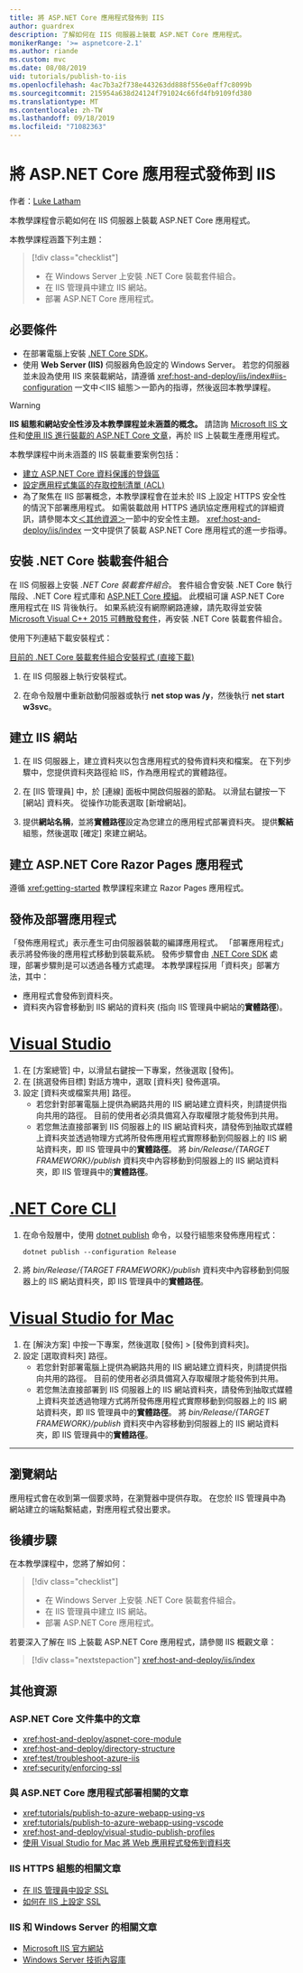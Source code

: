 ```yaml
---
title: 將 ASP.NET Core 應用程式發佈到 IIS
author: guardrex
description: 了解如何在 IIS 伺服器上裝載 ASP.NET Core 應用程式。
monikerRange: '>= aspnetcore-2.1'
ms.author: riande
ms.custom: mvc
ms.date: 08/08/2019
uid: tutorials/publish-to-iis
ms.openlocfilehash: 4ac7b3a2f738e443263dd888f556e0aff7c8099b
ms.sourcegitcommit: 215954a638d24124f791024c66fd4fb9109fd380
ms.translationtype: MT
ms.contentlocale: zh-TW
ms.lasthandoff: 09/18/2019
ms.locfileid: "71082363"
---
```

# <a name="publish-an-aspnet-core-app-to-iis"></a>將 ASP.NET Core 應用程式發佈到 IIS

作者：[Luke Latham](https://github.com/guardrex)

本教學課程會示範如何在 IIS 伺服器上裝載 ASP.NET Core 應用程式。

本教學課程涵蓋下列主題：

> [!div class="checklist"]
> * 在 Windows Server 上安裝 .NET Core 裝載套件組合。
> * 在 IIS 管理員中建立 IIS 網站。
> * 部署 ASP.NET Core 應用程式。

## <a name="prerequisites"></a>必要條件

* 在部署電腦上安裝 [.NET Core SDK](/dotnet/core/sdk)。
* 使用 **Web Server (IIS)** 伺服器角色設定的 Windows Server。 若您的伺服器並未設為使用 IIS 來裝載網站，請遵循 <xref:host-and-deploy/iis/index#iis-configuration> 一文中＜IIS 組態＞一節內的指導，然後返回本教學課程。

> [!WARNING]
> **IIS 組態和網站安全性涉及本教學課程並未涵蓋的概念。** 請諮詢 [Microsoft IIS 文件](https://www.iis.net/)和[使用 IIS 進行裝載的 ASP.NET Core 文章](xref:host-and-deploy/iis/index)，再於 IIS 上裝載生產應用程式。
>
> 本教學課程中尚未涵蓋的 IIS 裝載重要案例包括：
>
> * [建立 ASP.NET Core 資料保護的登錄區](xref:host-and-deploy/iis/index#data-protection)
> * [設定應用程式集區的存取控制清單 (ACL)](xref:host-and-deploy/iis/index#application-pool-identity)
> * 為了聚焦在 IIS 部署概念，本教學課程會在並未於 IIS 上設定 HTTPS 安全性的情況下部署應用程式。 如需裝載啟用 HTTPS 通訊協定應用程式的詳細資訊，請參閱本文[＜其他資源＞](#additional-resources)一節中的安全性主題。 <xref:host-and-deploy/iis/index> 一文中提供了裝載 ASP.NET Core 應用程式的進一步指導。

## <a name="install-the-net-core-hosting-bundle"></a>安裝 .NET Core 裝載套件組合

在 IIS 伺服器上安裝 *.NET Core 裝載套件組合*。 套件組合會安裝 .NET Core 執行階段、.NET Core 程式庫和 [ASP.NET Core 模組](xref:host-and-deploy/aspnet-core-module)。 此模組可讓 ASP.NET Core 應用程式在 IIS 背後執行。 如果系統沒有網際網路連線，請先取得並安裝 [Microsoft Visual C++ 2015 可轉散發套件](https://www.microsoft.com/download/details.aspx?id=53840)，再安裝 .NET Core 裝載套件組合。

使用下列連結下載安裝程式：

[目前的 .NET Core 裝載套件組合安裝程式 (直接下載)](https://www.microsoft.com/net/permalink/dotnetcore-current-windows-runtime-bundle-installer)

1. 在 IIS 伺服器上執行安裝程式。

1. 在命令殼層中重新啟動伺服器或執行 **net stop was /y**，然後執行 **net start w3svc**。

## <a name="create-the-iis-site"></a>建立 IIS 網站

1. 在 IIS 伺服器上，建立資料夾以包含應用程式的發佈資料夾和檔案。 在下列步驟中，您提供資料夾路徑給 IIS，作為應用程式的實體路徑。

1. 在 [IIS 管理員] 中，於 [連線] 面板中開啟伺服器的節點。 以滑鼠右鍵按一下 [網站] 資料夾。 從操作功能表選取 [新增網站]。

1. 提供**網站名稱**，並將**實體路徑**設定為您建立的應用程式部署資料夾。 提供**繫結**組態，然後選取 [確定] 來建立網站。

## <a name="create-an-aspnet-core-razor-pages-app"></a>建立 ASP.NET Core Razor Pages 應用程式

遵循 <xref:getting-started> 教學課程來建立 Razor Pages 應用程式。

## <a name="publish-and-deploy-the-app"></a>發佈及部署應用程式

「發佈應用程式」表示產生可由伺服器裝載的編譯應用程式。 「部署應用程式」表示將發佈後的應用程式移動到裝載系統。 發佈步驟會由 [.NET Core SDK](/dotnet/core/sdk) 處理，部署步驟則是可以透過各種方式處理。 本教學課程採用「資料夾」部署方法，其中：

* 應用程式會發佈到資料夾。
* 資料夾內容會移動到 IIS 網站的資料夾 (指向 IIS 管理員中網站的**實體路徑**)。

# <a name="visual-studiotabvisual-studio"></a>[Visual Studio](#tab/visual-studio)

1. 在 [方案總管] 中，以滑鼠右鍵按一下專案，然後選取 [發佈]。
1. 在 [挑選發佈目標] 對話方塊中，選取 [資料夾] 發佈選項。
1. 設定 [資料夾或檔案共用] 路徑。
   * 若您針對部署電腦上提供為網路共用的 IIS 網站建立資料夾，則請提供指向共用的路徑。 目前的使用者必須具備寫入存取權限才能發佈到共用。
   * 若您無法直接部署到 IIS 伺服器上的 IIS 網站資料夾，請發佈到抽取式媒體上資料夾並透過物理方式將所發佈應用程式實際移動到伺服器上的 IIS 網站資料夾，即 IIS 管理員中的**實體路徑**。 將 *bin/Release/{TARGET FRAMEWORK}/publish* 資料夾中內容移動到伺服器上的 IIS 網站資料夾，即 IIS 管理員中的**實體路徑**。

# <a name="net-core-clitabnetcore-cli"></a>[.NET Core CLI](#tab/netcore-cli)

1. 在命令殼層中，使用 [dotnet publish](/dotnet/core/tools/dotnet-publish) 命令，以發行組態來發佈應用程式：

   ```dotnetcli
   dotnet publish --configuration Release
   ```

1. 將 *bin/Release/{TARGET FRAMEWORK}/publish* 資料夾中內容移動到伺服器上的 IIS 網站資料夾，即 IIS 管理員中的**實體路徑**。

# <a name="visual-studio-for-mactabvisual-studio-mac"></a>[Visual Studio for Mac](#tab/visual-studio-mac)

1. 在 [解決方案] 中按一下專案，然後選取 [發佈] > [發佈到資料夾]。
1. 設定 [選取資料夾] 路徑。
   * 若您針對部署電腦上提供為網路共用的 IIS 網站建立資料夾，則請提供指向共用的路徑。 目前的使用者必須具備寫入存取權限才能發佈到共用。
   * 若您無法直接部署到 IIS 伺服器上的 IIS 網站資料夾，請發佈到抽取式媒體上資料夾並透過物理方式將所發佈應用程式實際移動到伺服器上的 IIS 網站資料夾，即 IIS 管理員中的**實體路徑**。 將 *bin/Release/{TARGET FRAMEWORK}/publish* 資料夾中內容移動到伺服器上的 IIS 網站資料夾，即 IIS 管理員中的**實體路徑**。

---

## <a name="browse-the-website"></a>瀏覽網站

應用程式會在收到第一個要求時，在瀏覽器中提供存取。 在您於 IIS 管理員中為網站建立的端點繫結處，對應用程式發出要求。

## <a name="next-steps"></a>後續步驟

在本教學課程中，您將了解如何：

> [!div class="checklist"]
> * 在 Windows Server 上安裝 .NET Core 裝載套件組合。
> * 在 IIS 管理員中建立 IIS 網站。
> * 部署 ASP.NET Core 應用程式。

若要深入了解在 IIS 上裝載 ASP.NET Core 應用程式，請參閱 IIS 概觀文章：

> [!div class="nextstepaction"]
> <xref:host-and-deploy/iis/index>

## <a name="additional-resources"></a>其他資源

### <a name="articles-in-the-aspnet-core-documentation-set"></a>ASP.NET Core 文件集中的文章

* <xref:host-and-deploy/aspnet-core-module>
* <xref:host-and-deploy/directory-structure>
* <xref:test/troubleshoot-azure-iis>
* <xref:security/enforcing-ssl>

### <a name="articles-pertaining-to-aspnet-core-app-deployment"></a>與 ASP.NET Core 應用程式部署相關的文章

* <xref:tutorials/publish-to-azure-webapp-using-vs>
* <xref:tutorials/publish-to-azure-webapp-using-vscode>
* <xref:host-and-deploy/visual-studio-publish-profiles>
* [使用 Visual Studio for Mac 將 Web 應用程式發佈到資料夾](/visualstudio/mac/publish-folder)

### <a name="articles-on-iis-https-configuration"></a>IIS HTTPS 組態的相關文章

* [在 IIS 管理員中設定 SSL](/iis/manage/configuring-security/configuring-ssl-in-iis-manager)
* [如何在 IIS 上設定 SSL](/iis/manage/configuring-security/how-to-set-up-ssl-on-iis)

### <a name="articles-on-iis-and-windows-server"></a>IIS 和 Windows Server 的相關文章

* [Microsoft IIS 官方網站](https://www.iis.net/)
* [Windows Server 技術內容庫](/windows-server/windows-server)
